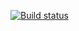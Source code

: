 [![Build status](https://ci.appveyor.com/api/projects/status/pxdlsvbmxfwunyse?svg=true)](https://ci.appveyor.com/project/Ekaterlna/hwweb)